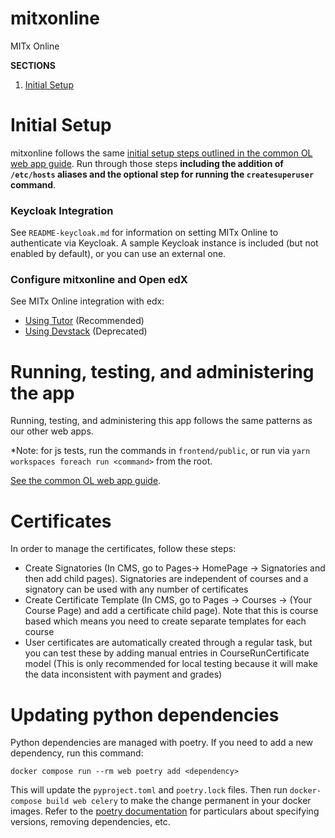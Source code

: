 # mitxonline
MITx Online

**SECTIONS**
1. [Initial Setup](#initial-setup)

# Initial Setup

mitxonline follows the same [initial setup steps outlined in the common OL web app guide](https://mitodl.github.io/handbook/how-to/common-web-app-guide.html).
Run through those steps **including the addition of `/etc/hosts` aliases and the optional step for running the
`createsuperuser` command**.

### Keycloak Integration

See `README-keycloak.md` for information on setting MITx Online to authenticate via Keycloak. A sample Keycloak instance is included (but not enabled by default), or you can use an external one.

### Configure mitxonline and Open edX

See MITx Online integration with edx:
- [Using Tutor](https://github.com/mitodl/handbook/tree/master/openedx/MITx-edx-integration-tutor.md) (Recommended)
- [Using Devstack](https://github.com/mitodl/handbook/tree/master/openedx/MITx-edx-integration-devstack.md) (Deprecated)

# Running, testing, and administering the app

Running, testing, and administering this app follows the same patterns as our other web apps.

*Note: for js tests, run the commands in `frontend/public`, or run via `yarn workspaces foreach run <command>` from the root.

[See the common OL web app guide](http://mitodl.github.io/handbook/how-to/common-web-app-guide.html#running-and-accessing-the-app).


# Certificates

In order to manage the certificates, follow these steps:

* Create Signatories (In CMS, go to Pages-> HomePage -> Signatories and then add child pages). Signatories are independent of courses and a signatory can be used with any number of certificates
* Create Certificate Template (In CMS, go to Pages -> Courses -> (Your Course Page) and add a certificate child page). Note that this is course based which means you need to create separate templates for each course
* User certificates are automatically created through a regular task, but you can test these by adding manual entries in CourseRunCertificate model (This is only recommended for local testing because it will make the data inconsistent with payment and grades)


# Updating python dependencies

Python dependencies are managed with poetry.  If you need to add a new dependency, run this command:

```
docker compose run --rm web poetry add <dependency>
```
This will update the `pyproject.toml` and `poetry.lock` files.  Then run `docker-compose build web celery` to make the change permanent in your docker images.
Refer to the [poetry documentation](https://python-poetry.org/docs/cli/) for particulars about specifying versions, removing dependencies, etc.
